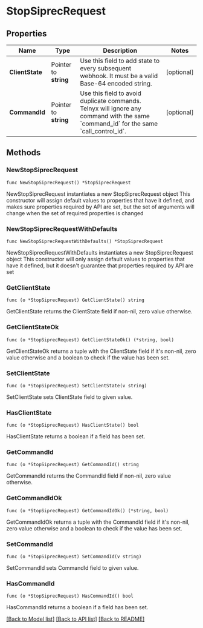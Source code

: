 # StopSiprecRequest

## Properties

Name | Type | Description | Notes
------------ | ------------- | ------------- | -------------
**ClientState** | Pointer to **string** | Use this field to add state to every subsequent webhook. It must be a valid Base-64 encoded string. | [optional] 
**CommandId** | Pointer to **string** | Use this field to avoid duplicate commands. Telnyx will ignore any command with the same &#x60;command_id&#x60; for the same &#x60;call_control_id&#x60;. | [optional] 

## Methods

### NewStopSiprecRequest

`func NewStopSiprecRequest() *StopSiprecRequest`

NewStopSiprecRequest instantiates a new StopSiprecRequest object
This constructor will assign default values to properties that have it defined,
and makes sure properties required by API are set, but the set of arguments
will change when the set of required properties is changed

### NewStopSiprecRequestWithDefaults

`func NewStopSiprecRequestWithDefaults() *StopSiprecRequest`

NewStopSiprecRequestWithDefaults instantiates a new StopSiprecRequest object
This constructor will only assign default values to properties that have it defined,
but it doesn't guarantee that properties required by API are set

### GetClientState

`func (o *StopSiprecRequest) GetClientState() string`

GetClientState returns the ClientState field if non-nil, zero value otherwise.

### GetClientStateOk

`func (o *StopSiprecRequest) GetClientStateOk() (*string, bool)`

GetClientStateOk returns a tuple with the ClientState field if it's non-nil, zero value otherwise
and a boolean to check if the value has been set.

### SetClientState

`func (o *StopSiprecRequest) SetClientState(v string)`

SetClientState sets ClientState field to given value.

### HasClientState

`func (o *StopSiprecRequest) HasClientState() bool`

HasClientState returns a boolean if a field has been set.

### GetCommandId

`func (o *StopSiprecRequest) GetCommandId() string`

GetCommandId returns the CommandId field if non-nil, zero value otherwise.

### GetCommandIdOk

`func (o *StopSiprecRequest) GetCommandIdOk() (*string, bool)`

GetCommandIdOk returns a tuple with the CommandId field if it's non-nil, zero value otherwise
and a boolean to check if the value has been set.

### SetCommandId

`func (o *StopSiprecRequest) SetCommandId(v string)`

SetCommandId sets CommandId field to given value.

### HasCommandId

`func (o *StopSiprecRequest) HasCommandId() bool`

HasCommandId returns a boolean if a field has been set.


[[Back to Model list]](../README.md#documentation-for-models) [[Back to API list]](../README.md#documentation-for-api-endpoints) [[Back to README]](../README.md)


